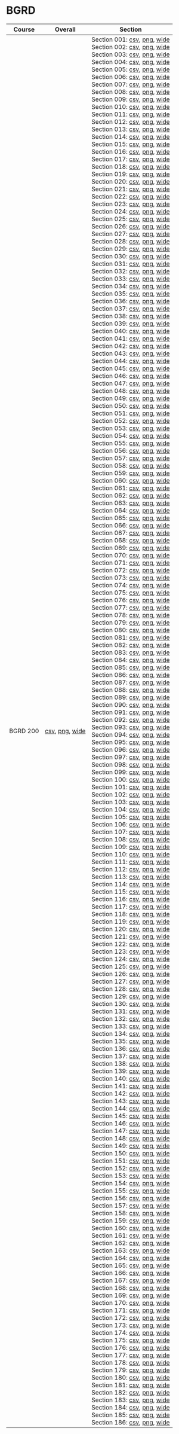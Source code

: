 # BGRD

| Course | Overall | Section |
| ------ | ------- | ------- |
| BGRD 200 | [csv](https://github.com/UCSD-Historical-Enrollment-Data/2024Spring/blob/main/overall/BGRD%20200.csv), [png](https://raw.githubusercontent.com/UCSD-Historical-Enrollment-Data/2024Spring/main/plot_overall/BGRD%20200.png), [wide](https://raw.githubusercontent.com/UCSD-Historical-Enrollment-Data/2024Spring/main/plot_overall_wide/BGRD%20200.png) | Section 001: [csv](https://github.com/UCSD-Historical-Enrollment-Data/2024Spring/blob/main/section/BGRD%20200_001.csv), [png](https://raw.githubusercontent.com/UCSD-Historical-Enrollment-Data/2024Spring/main/plot_section/BGRD%20200_001.png), [wide](https://raw.githubusercontent.com/UCSD-Historical-Enrollment-Data/2024Spring/main/plot_section_wide/BGRD%20200_001.png)<br>Section 002: [csv](https://github.com/UCSD-Historical-Enrollment-Data/2024Spring/blob/main/section/BGRD%20200_002.csv), [png](https://raw.githubusercontent.com/UCSD-Historical-Enrollment-Data/2024Spring/main/plot_section/BGRD%20200_002.png), [wide](https://raw.githubusercontent.com/UCSD-Historical-Enrollment-Data/2024Spring/main/plot_section_wide/BGRD%20200_002.png)<br>Section 003: [csv](https://github.com/UCSD-Historical-Enrollment-Data/2024Spring/blob/main/section/BGRD%20200_003.csv), [png](https://raw.githubusercontent.com/UCSD-Historical-Enrollment-Data/2024Spring/main/plot_section/BGRD%20200_003.png), [wide](https://raw.githubusercontent.com/UCSD-Historical-Enrollment-Data/2024Spring/main/plot_section_wide/BGRD%20200_003.png)<br>Section 004: [csv](https://github.com/UCSD-Historical-Enrollment-Data/2024Spring/blob/main/section/BGRD%20200_004.csv), [png](https://raw.githubusercontent.com/UCSD-Historical-Enrollment-Data/2024Spring/main/plot_section/BGRD%20200_004.png), [wide](https://raw.githubusercontent.com/UCSD-Historical-Enrollment-Data/2024Spring/main/plot_section_wide/BGRD%20200_004.png)<br>Section 005: [csv](https://github.com/UCSD-Historical-Enrollment-Data/2024Spring/blob/main/section/BGRD%20200_005.csv), [png](https://raw.githubusercontent.com/UCSD-Historical-Enrollment-Data/2024Spring/main/plot_section/BGRD%20200_005.png), [wide](https://raw.githubusercontent.com/UCSD-Historical-Enrollment-Data/2024Spring/main/plot_section_wide/BGRD%20200_005.png)<br>Section 006: [csv](https://github.com/UCSD-Historical-Enrollment-Data/2024Spring/blob/main/section/BGRD%20200_006.csv), [png](https://raw.githubusercontent.com/UCSD-Historical-Enrollment-Data/2024Spring/main/plot_section/BGRD%20200_006.png), [wide](https://raw.githubusercontent.com/UCSD-Historical-Enrollment-Data/2024Spring/main/plot_section_wide/BGRD%20200_006.png)<br>Section 007: [csv](https://github.com/UCSD-Historical-Enrollment-Data/2024Spring/blob/main/section/BGRD%20200_007.csv), [png](https://raw.githubusercontent.com/UCSD-Historical-Enrollment-Data/2024Spring/main/plot_section/BGRD%20200_007.png), [wide](https://raw.githubusercontent.com/UCSD-Historical-Enrollment-Data/2024Spring/main/plot_section_wide/BGRD%20200_007.png)<br>Section 008: [csv](https://github.com/UCSD-Historical-Enrollment-Data/2024Spring/blob/main/section/BGRD%20200_008.csv), [png](https://raw.githubusercontent.com/UCSD-Historical-Enrollment-Data/2024Spring/main/plot_section/BGRD%20200_008.png), [wide](https://raw.githubusercontent.com/UCSD-Historical-Enrollment-Data/2024Spring/main/plot_section_wide/BGRD%20200_008.png)<br>Section 009: [csv](https://github.com/UCSD-Historical-Enrollment-Data/2024Spring/blob/main/section/BGRD%20200_009.csv), [png](https://raw.githubusercontent.com/UCSD-Historical-Enrollment-Data/2024Spring/main/plot_section/BGRD%20200_009.png), [wide](https://raw.githubusercontent.com/UCSD-Historical-Enrollment-Data/2024Spring/main/plot_section_wide/BGRD%20200_009.png)<br>Section 010: [csv](https://github.com/UCSD-Historical-Enrollment-Data/2024Spring/blob/main/section/BGRD%20200_010.csv), [png](https://raw.githubusercontent.com/UCSD-Historical-Enrollment-Data/2024Spring/main/plot_section/BGRD%20200_010.png), [wide](https://raw.githubusercontent.com/UCSD-Historical-Enrollment-Data/2024Spring/main/plot_section_wide/BGRD%20200_010.png)<br>Section 011: [csv](https://github.com/UCSD-Historical-Enrollment-Data/2024Spring/blob/main/section/BGRD%20200_011.csv), [png](https://raw.githubusercontent.com/UCSD-Historical-Enrollment-Data/2024Spring/main/plot_section/BGRD%20200_011.png), [wide](https://raw.githubusercontent.com/UCSD-Historical-Enrollment-Data/2024Spring/main/plot_section_wide/BGRD%20200_011.png)<br>Section 012: [csv](https://github.com/UCSD-Historical-Enrollment-Data/2024Spring/blob/main/section/BGRD%20200_012.csv), [png](https://raw.githubusercontent.com/UCSD-Historical-Enrollment-Data/2024Spring/main/plot_section/BGRD%20200_012.png), [wide](https://raw.githubusercontent.com/UCSD-Historical-Enrollment-Data/2024Spring/main/plot_section_wide/BGRD%20200_012.png)<br>Section 013: [csv](https://github.com/UCSD-Historical-Enrollment-Data/2024Spring/blob/main/section/BGRD%20200_013.csv), [png](https://raw.githubusercontent.com/UCSD-Historical-Enrollment-Data/2024Spring/main/plot_section/BGRD%20200_013.png), [wide](https://raw.githubusercontent.com/UCSD-Historical-Enrollment-Data/2024Spring/main/plot_section_wide/BGRD%20200_013.png)<br>Section 014: [csv](https://github.com/UCSD-Historical-Enrollment-Data/2024Spring/blob/main/section/BGRD%20200_014.csv), [png](https://raw.githubusercontent.com/UCSD-Historical-Enrollment-Data/2024Spring/main/plot_section/BGRD%20200_014.png), [wide](https://raw.githubusercontent.com/UCSD-Historical-Enrollment-Data/2024Spring/main/plot_section_wide/BGRD%20200_014.png)<br>Section 015: [csv](https://github.com/UCSD-Historical-Enrollment-Data/2024Spring/blob/main/section/BGRD%20200_015.csv), [png](https://raw.githubusercontent.com/UCSD-Historical-Enrollment-Data/2024Spring/main/plot_section/BGRD%20200_015.png), [wide](https://raw.githubusercontent.com/UCSD-Historical-Enrollment-Data/2024Spring/main/plot_section_wide/BGRD%20200_015.png)<br>Section 016: [csv](https://github.com/UCSD-Historical-Enrollment-Data/2024Spring/blob/main/section/BGRD%20200_016.csv), [png](https://raw.githubusercontent.com/UCSD-Historical-Enrollment-Data/2024Spring/main/plot_section/BGRD%20200_016.png), [wide](https://raw.githubusercontent.com/UCSD-Historical-Enrollment-Data/2024Spring/main/plot_section_wide/BGRD%20200_016.png)<br>Section 017: [csv](https://github.com/UCSD-Historical-Enrollment-Data/2024Spring/blob/main/section/BGRD%20200_017.csv), [png](https://raw.githubusercontent.com/UCSD-Historical-Enrollment-Data/2024Spring/main/plot_section/BGRD%20200_017.png), [wide](https://raw.githubusercontent.com/UCSD-Historical-Enrollment-Data/2024Spring/main/plot_section_wide/BGRD%20200_017.png)<br>Section 018: [csv](https://github.com/UCSD-Historical-Enrollment-Data/2024Spring/blob/main/section/BGRD%20200_018.csv), [png](https://raw.githubusercontent.com/UCSD-Historical-Enrollment-Data/2024Spring/main/plot_section/BGRD%20200_018.png), [wide](https://raw.githubusercontent.com/UCSD-Historical-Enrollment-Data/2024Spring/main/plot_section_wide/BGRD%20200_018.png)<br>Section 019: [csv](https://github.com/UCSD-Historical-Enrollment-Data/2024Spring/blob/main/section/BGRD%20200_019.csv), [png](https://raw.githubusercontent.com/UCSD-Historical-Enrollment-Data/2024Spring/main/plot_section/BGRD%20200_019.png), [wide](https://raw.githubusercontent.com/UCSD-Historical-Enrollment-Data/2024Spring/main/plot_section_wide/BGRD%20200_019.png)<br>Section 020: [csv](https://github.com/UCSD-Historical-Enrollment-Data/2024Spring/blob/main/section/BGRD%20200_020.csv), [png](https://raw.githubusercontent.com/UCSD-Historical-Enrollment-Data/2024Spring/main/plot_section/BGRD%20200_020.png), [wide](https://raw.githubusercontent.com/UCSD-Historical-Enrollment-Data/2024Spring/main/plot_section_wide/BGRD%20200_020.png)<br>Section 021: [csv](https://github.com/UCSD-Historical-Enrollment-Data/2024Spring/blob/main/section/BGRD%20200_021.csv), [png](https://raw.githubusercontent.com/UCSD-Historical-Enrollment-Data/2024Spring/main/plot_section/BGRD%20200_021.png), [wide](https://raw.githubusercontent.com/UCSD-Historical-Enrollment-Data/2024Spring/main/plot_section_wide/BGRD%20200_021.png)<br>Section 022: [csv](https://github.com/UCSD-Historical-Enrollment-Data/2024Spring/blob/main/section/BGRD%20200_022.csv), [png](https://raw.githubusercontent.com/UCSD-Historical-Enrollment-Data/2024Spring/main/plot_section/BGRD%20200_022.png), [wide](https://raw.githubusercontent.com/UCSD-Historical-Enrollment-Data/2024Spring/main/plot_section_wide/BGRD%20200_022.png)<br>Section 023: [csv](https://github.com/UCSD-Historical-Enrollment-Data/2024Spring/blob/main/section/BGRD%20200_023.csv), [png](https://raw.githubusercontent.com/UCSD-Historical-Enrollment-Data/2024Spring/main/plot_section/BGRD%20200_023.png), [wide](https://raw.githubusercontent.com/UCSD-Historical-Enrollment-Data/2024Spring/main/plot_section_wide/BGRD%20200_023.png)<br>Section 024: [csv](https://github.com/UCSD-Historical-Enrollment-Data/2024Spring/blob/main/section/BGRD%20200_024.csv), [png](https://raw.githubusercontent.com/UCSD-Historical-Enrollment-Data/2024Spring/main/plot_section/BGRD%20200_024.png), [wide](https://raw.githubusercontent.com/UCSD-Historical-Enrollment-Data/2024Spring/main/plot_section_wide/BGRD%20200_024.png)<br>Section 025: [csv](https://github.com/UCSD-Historical-Enrollment-Data/2024Spring/blob/main/section/BGRD%20200_025.csv), [png](https://raw.githubusercontent.com/UCSD-Historical-Enrollment-Data/2024Spring/main/plot_section/BGRD%20200_025.png), [wide](https://raw.githubusercontent.com/UCSD-Historical-Enrollment-Data/2024Spring/main/plot_section_wide/BGRD%20200_025.png)<br>Section 026: [csv](https://github.com/UCSD-Historical-Enrollment-Data/2024Spring/blob/main/section/BGRD%20200_026.csv), [png](https://raw.githubusercontent.com/UCSD-Historical-Enrollment-Data/2024Spring/main/plot_section/BGRD%20200_026.png), [wide](https://raw.githubusercontent.com/UCSD-Historical-Enrollment-Data/2024Spring/main/plot_section_wide/BGRD%20200_026.png)<br>Section 027: [csv](https://github.com/UCSD-Historical-Enrollment-Data/2024Spring/blob/main/section/BGRD%20200_027.csv), [png](https://raw.githubusercontent.com/UCSD-Historical-Enrollment-Data/2024Spring/main/plot_section/BGRD%20200_027.png), [wide](https://raw.githubusercontent.com/UCSD-Historical-Enrollment-Data/2024Spring/main/plot_section_wide/BGRD%20200_027.png)<br>Section 028: [csv](https://github.com/UCSD-Historical-Enrollment-Data/2024Spring/blob/main/section/BGRD%20200_028.csv), [png](https://raw.githubusercontent.com/UCSD-Historical-Enrollment-Data/2024Spring/main/plot_section/BGRD%20200_028.png), [wide](https://raw.githubusercontent.com/UCSD-Historical-Enrollment-Data/2024Spring/main/plot_section_wide/BGRD%20200_028.png)<br>Section 029: [csv](https://github.com/UCSD-Historical-Enrollment-Data/2024Spring/blob/main/section/BGRD%20200_029.csv), [png](https://raw.githubusercontent.com/UCSD-Historical-Enrollment-Data/2024Spring/main/plot_section/BGRD%20200_029.png), [wide](https://raw.githubusercontent.com/UCSD-Historical-Enrollment-Data/2024Spring/main/plot_section_wide/BGRD%20200_029.png)<br>Section 030: [csv](https://github.com/UCSD-Historical-Enrollment-Data/2024Spring/blob/main/section/BGRD%20200_030.csv), [png](https://raw.githubusercontent.com/UCSD-Historical-Enrollment-Data/2024Spring/main/plot_section/BGRD%20200_030.png), [wide](https://raw.githubusercontent.com/UCSD-Historical-Enrollment-Data/2024Spring/main/plot_section_wide/BGRD%20200_030.png)<br>Section 031: [csv](https://github.com/UCSD-Historical-Enrollment-Data/2024Spring/blob/main/section/BGRD%20200_031.csv), [png](https://raw.githubusercontent.com/UCSD-Historical-Enrollment-Data/2024Spring/main/plot_section/BGRD%20200_031.png), [wide](https://raw.githubusercontent.com/UCSD-Historical-Enrollment-Data/2024Spring/main/plot_section_wide/BGRD%20200_031.png)<br>Section 032: [csv](https://github.com/UCSD-Historical-Enrollment-Data/2024Spring/blob/main/section/BGRD%20200_032.csv), [png](https://raw.githubusercontent.com/UCSD-Historical-Enrollment-Data/2024Spring/main/plot_section/BGRD%20200_032.png), [wide](https://raw.githubusercontent.com/UCSD-Historical-Enrollment-Data/2024Spring/main/plot_section_wide/BGRD%20200_032.png)<br>Section 033: [csv](https://github.com/UCSD-Historical-Enrollment-Data/2024Spring/blob/main/section/BGRD%20200_033.csv), [png](https://raw.githubusercontent.com/UCSD-Historical-Enrollment-Data/2024Spring/main/plot_section/BGRD%20200_033.png), [wide](https://raw.githubusercontent.com/UCSD-Historical-Enrollment-Data/2024Spring/main/plot_section_wide/BGRD%20200_033.png)<br>Section 034: [csv](https://github.com/UCSD-Historical-Enrollment-Data/2024Spring/blob/main/section/BGRD%20200_034.csv), [png](https://raw.githubusercontent.com/UCSD-Historical-Enrollment-Data/2024Spring/main/plot_section/BGRD%20200_034.png), [wide](https://raw.githubusercontent.com/UCSD-Historical-Enrollment-Data/2024Spring/main/plot_section_wide/BGRD%20200_034.png)<br>Section 035: [csv](https://github.com/UCSD-Historical-Enrollment-Data/2024Spring/blob/main/section/BGRD%20200_035.csv), [png](https://raw.githubusercontent.com/UCSD-Historical-Enrollment-Data/2024Spring/main/plot_section/BGRD%20200_035.png), [wide](https://raw.githubusercontent.com/UCSD-Historical-Enrollment-Data/2024Spring/main/plot_section_wide/BGRD%20200_035.png)<br>Section 036: [csv](https://github.com/UCSD-Historical-Enrollment-Data/2024Spring/blob/main/section/BGRD%20200_036.csv), [png](https://raw.githubusercontent.com/UCSD-Historical-Enrollment-Data/2024Spring/main/plot_section/BGRD%20200_036.png), [wide](https://raw.githubusercontent.com/UCSD-Historical-Enrollment-Data/2024Spring/main/plot_section_wide/BGRD%20200_036.png)<br>Section 037: [csv](https://github.com/UCSD-Historical-Enrollment-Data/2024Spring/blob/main/section/BGRD%20200_037.csv), [png](https://raw.githubusercontent.com/UCSD-Historical-Enrollment-Data/2024Spring/main/plot_section/BGRD%20200_037.png), [wide](https://raw.githubusercontent.com/UCSD-Historical-Enrollment-Data/2024Spring/main/plot_section_wide/BGRD%20200_037.png)<br>Section 038: [csv](https://github.com/UCSD-Historical-Enrollment-Data/2024Spring/blob/main/section/BGRD%20200_038.csv), [png](https://raw.githubusercontent.com/UCSD-Historical-Enrollment-Data/2024Spring/main/plot_section/BGRD%20200_038.png), [wide](https://raw.githubusercontent.com/UCSD-Historical-Enrollment-Data/2024Spring/main/plot_section_wide/BGRD%20200_038.png)<br>Section 039: [csv](https://github.com/UCSD-Historical-Enrollment-Data/2024Spring/blob/main/section/BGRD%20200_039.csv), [png](https://raw.githubusercontent.com/UCSD-Historical-Enrollment-Data/2024Spring/main/plot_section/BGRD%20200_039.png), [wide](https://raw.githubusercontent.com/UCSD-Historical-Enrollment-Data/2024Spring/main/plot_section_wide/BGRD%20200_039.png)<br>Section 040: [csv](https://github.com/UCSD-Historical-Enrollment-Data/2024Spring/blob/main/section/BGRD%20200_040.csv), [png](https://raw.githubusercontent.com/UCSD-Historical-Enrollment-Data/2024Spring/main/plot_section/BGRD%20200_040.png), [wide](https://raw.githubusercontent.com/UCSD-Historical-Enrollment-Data/2024Spring/main/plot_section_wide/BGRD%20200_040.png)<br>Section 041: [csv](https://github.com/UCSD-Historical-Enrollment-Data/2024Spring/blob/main/section/BGRD%20200_041.csv), [png](https://raw.githubusercontent.com/UCSD-Historical-Enrollment-Data/2024Spring/main/plot_section/BGRD%20200_041.png), [wide](https://raw.githubusercontent.com/UCSD-Historical-Enrollment-Data/2024Spring/main/plot_section_wide/BGRD%20200_041.png)<br>Section 042: [csv](https://github.com/UCSD-Historical-Enrollment-Data/2024Spring/blob/main/section/BGRD%20200_042.csv), [png](https://raw.githubusercontent.com/UCSD-Historical-Enrollment-Data/2024Spring/main/plot_section/BGRD%20200_042.png), [wide](https://raw.githubusercontent.com/UCSD-Historical-Enrollment-Data/2024Spring/main/plot_section_wide/BGRD%20200_042.png)<br>Section 043: [csv](https://github.com/UCSD-Historical-Enrollment-Data/2024Spring/blob/main/section/BGRD%20200_043.csv), [png](https://raw.githubusercontent.com/UCSD-Historical-Enrollment-Data/2024Spring/main/plot_section/BGRD%20200_043.png), [wide](https://raw.githubusercontent.com/UCSD-Historical-Enrollment-Data/2024Spring/main/plot_section_wide/BGRD%20200_043.png)<br>Section 044: [csv](https://github.com/UCSD-Historical-Enrollment-Data/2024Spring/blob/main/section/BGRD%20200_044.csv), [png](https://raw.githubusercontent.com/UCSD-Historical-Enrollment-Data/2024Spring/main/plot_section/BGRD%20200_044.png), [wide](https://raw.githubusercontent.com/UCSD-Historical-Enrollment-Data/2024Spring/main/plot_section_wide/BGRD%20200_044.png)<br>Section 045: [csv](https://github.com/UCSD-Historical-Enrollment-Data/2024Spring/blob/main/section/BGRD%20200_045.csv), [png](https://raw.githubusercontent.com/UCSD-Historical-Enrollment-Data/2024Spring/main/plot_section/BGRD%20200_045.png), [wide](https://raw.githubusercontent.com/UCSD-Historical-Enrollment-Data/2024Spring/main/plot_section_wide/BGRD%20200_045.png)<br>Section 046: [csv](https://github.com/UCSD-Historical-Enrollment-Data/2024Spring/blob/main/section/BGRD%20200_046.csv), [png](https://raw.githubusercontent.com/UCSD-Historical-Enrollment-Data/2024Spring/main/plot_section/BGRD%20200_046.png), [wide](https://raw.githubusercontent.com/UCSD-Historical-Enrollment-Data/2024Spring/main/plot_section_wide/BGRD%20200_046.png)<br>Section 047: [csv](https://github.com/UCSD-Historical-Enrollment-Data/2024Spring/blob/main/section/BGRD%20200_047.csv), [png](https://raw.githubusercontent.com/UCSD-Historical-Enrollment-Data/2024Spring/main/plot_section/BGRD%20200_047.png), [wide](https://raw.githubusercontent.com/UCSD-Historical-Enrollment-Data/2024Spring/main/plot_section_wide/BGRD%20200_047.png)<br>Section 048: [csv](https://github.com/UCSD-Historical-Enrollment-Data/2024Spring/blob/main/section/BGRD%20200_048.csv), [png](https://raw.githubusercontent.com/UCSD-Historical-Enrollment-Data/2024Spring/main/plot_section/BGRD%20200_048.png), [wide](https://raw.githubusercontent.com/UCSD-Historical-Enrollment-Data/2024Spring/main/plot_section_wide/BGRD%20200_048.png)<br>Section 049: [csv](https://github.com/UCSD-Historical-Enrollment-Data/2024Spring/blob/main/section/BGRD%20200_049.csv), [png](https://raw.githubusercontent.com/UCSD-Historical-Enrollment-Data/2024Spring/main/plot_section/BGRD%20200_049.png), [wide](https://raw.githubusercontent.com/UCSD-Historical-Enrollment-Data/2024Spring/main/plot_section_wide/BGRD%20200_049.png)<br>Section 050: [csv](https://github.com/UCSD-Historical-Enrollment-Data/2024Spring/blob/main/section/BGRD%20200_050.csv), [png](https://raw.githubusercontent.com/UCSD-Historical-Enrollment-Data/2024Spring/main/plot_section/BGRD%20200_050.png), [wide](https://raw.githubusercontent.com/UCSD-Historical-Enrollment-Data/2024Spring/main/plot_section_wide/BGRD%20200_050.png)<br>Section 051: [csv](https://github.com/UCSD-Historical-Enrollment-Data/2024Spring/blob/main/section/BGRD%20200_051.csv), [png](https://raw.githubusercontent.com/UCSD-Historical-Enrollment-Data/2024Spring/main/plot_section/BGRD%20200_051.png), [wide](https://raw.githubusercontent.com/UCSD-Historical-Enrollment-Data/2024Spring/main/plot_section_wide/BGRD%20200_051.png)<br>Section 052: [csv](https://github.com/UCSD-Historical-Enrollment-Data/2024Spring/blob/main/section/BGRD%20200_052.csv), [png](https://raw.githubusercontent.com/UCSD-Historical-Enrollment-Data/2024Spring/main/plot_section/BGRD%20200_052.png), [wide](https://raw.githubusercontent.com/UCSD-Historical-Enrollment-Data/2024Spring/main/plot_section_wide/BGRD%20200_052.png)<br>Section 053: [csv](https://github.com/UCSD-Historical-Enrollment-Data/2024Spring/blob/main/section/BGRD%20200_053.csv), [png](https://raw.githubusercontent.com/UCSD-Historical-Enrollment-Data/2024Spring/main/plot_section/BGRD%20200_053.png), [wide](https://raw.githubusercontent.com/UCSD-Historical-Enrollment-Data/2024Spring/main/plot_section_wide/BGRD%20200_053.png)<br>Section 054: [csv](https://github.com/UCSD-Historical-Enrollment-Data/2024Spring/blob/main/section/BGRD%20200_054.csv), [png](https://raw.githubusercontent.com/UCSD-Historical-Enrollment-Data/2024Spring/main/plot_section/BGRD%20200_054.png), [wide](https://raw.githubusercontent.com/UCSD-Historical-Enrollment-Data/2024Spring/main/plot_section_wide/BGRD%20200_054.png)<br>Section 055: [csv](https://github.com/UCSD-Historical-Enrollment-Data/2024Spring/blob/main/section/BGRD%20200_055.csv), [png](https://raw.githubusercontent.com/UCSD-Historical-Enrollment-Data/2024Spring/main/plot_section/BGRD%20200_055.png), [wide](https://raw.githubusercontent.com/UCSD-Historical-Enrollment-Data/2024Spring/main/plot_section_wide/BGRD%20200_055.png)<br>Section 056: [csv](https://github.com/UCSD-Historical-Enrollment-Data/2024Spring/blob/main/section/BGRD%20200_056.csv), [png](https://raw.githubusercontent.com/UCSD-Historical-Enrollment-Data/2024Spring/main/plot_section/BGRD%20200_056.png), [wide](https://raw.githubusercontent.com/UCSD-Historical-Enrollment-Data/2024Spring/main/plot_section_wide/BGRD%20200_056.png)<br>Section 057: [csv](https://github.com/UCSD-Historical-Enrollment-Data/2024Spring/blob/main/section/BGRD%20200_057.csv), [png](https://raw.githubusercontent.com/UCSD-Historical-Enrollment-Data/2024Spring/main/plot_section/BGRD%20200_057.png), [wide](https://raw.githubusercontent.com/UCSD-Historical-Enrollment-Data/2024Spring/main/plot_section_wide/BGRD%20200_057.png)<br>Section 058: [csv](https://github.com/UCSD-Historical-Enrollment-Data/2024Spring/blob/main/section/BGRD%20200_058.csv), [png](https://raw.githubusercontent.com/UCSD-Historical-Enrollment-Data/2024Spring/main/plot_section/BGRD%20200_058.png), [wide](https://raw.githubusercontent.com/UCSD-Historical-Enrollment-Data/2024Spring/main/plot_section_wide/BGRD%20200_058.png)<br>Section 059: [csv](https://github.com/UCSD-Historical-Enrollment-Data/2024Spring/blob/main/section/BGRD%20200_059.csv), [png](https://raw.githubusercontent.com/UCSD-Historical-Enrollment-Data/2024Spring/main/plot_section/BGRD%20200_059.png), [wide](https://raw.githubusercontent.com/UCSD-Historical-Enrollment-Data/2024Spring/main/plot_section_wide/BGRD%20200_059.png)<br>Section 060: [csv](https://github.com/UCSD-Historical-Enrollment-Data/2024Spring/blob/main/section/BGRD%20200_060.csv), [png](https://raw.githubusercontent.com/UCSD-Historical-Enrollment-Data/2024Spring/main/plot_section/BGRD%20200_060.png), [wide](https://raw.githubusercontent.com/UCSD-Historical-Enrollment-Data/2024Spring/main/plot_section_wide/BGRD%20200_060.png)<br>Section 061: [csv](https://github.com/UCSD-Historical-Enrollment-Data/2024Spring/blob/main/section/BGRD%20200_061.csv), [png](https://raw.githubusercontent.com/UCSD-Historical-Enrollment-Data/2024Spring/main/plot_section/BGRD%20200_061.png), [wide](https://raw.githubusercontent.com/UCSD-Historical-Enrollment-Data/2024Spring/main/plot_section_wide/BGRD%20200_061.png)<br>Section 062: [csv](https://github.com/UCSD-Historical-Enrollment-Data/2024Spring/blob/main/section/BGRD%20200_062.csv), [png](https://raw.githubusercontent.com/UCSD-Historical-Enrollment-Data/2024Spring/main/plot_section/BGRD%20200_062.png), [wide](https://raw.githubusercontent.com/UCSD-Historical-Enrollment-Data/2024Spring/main/plot_section_wide/BGRD%20200_062.png)<br>Section 063: [csv](https://github.com/UCSD-Historical-Enrollment-Data/2024Spring/blob/main/section/BGRD%20200_063.csv), [png](https://raw.githubusercontent.com/UCSD-Historical-Enrollment-Data/2024Spring/main/plot_section/BGRD%20200_063.png), [wide](https://raw.githubusercontent.com/UCSD-Historical-Enrollment-Data/2024Spring/main/plot_section_wide/BGRD%20200_063.png)<br>Section 064: [csv](https://github.com/UCSD-Historical-Enrollment-Data/2024Spring/blob/main/section/BGRD%20200_064.csv), [png](https://raw.githubusercontent.com/UCSD-Historical-Enrollment-Data/2024Spring/main/plot_section/BGRD%20200_064.png), [wide](https://raw.githubusercontent.com/UCSD-Historical-Enrollment-Data/2024Spring/main/plot_section_wide/BGRD%20200_064.png)<br>Section 065: [csv](https://github.com/UCSD-Historical-Enrollment-Data/2024Spring/blob/main/section/BGRD%20200_065.csv), [png](https://raw.githubusercontent.com/UCSD-Historical-Enrollment-Data/2024Spring/main/plot_section/BGRD%20200_065.png), [wide](https://raw.githubusercontent.com/UCSD-Historical-Enrollment-Data/2024Spring/main/plot_section_wide/BGRD%20200_065.png)<br>Section 066: [csv](https://github.com/UCSD-Historical-Enrollment-Data/2024Spring/blob/main/section/BGRD%20200_066.csv), [png](https://raw.githubusercontent.com/UCSD-Historical-Enrollment-Data/2024Spring/main/plot_section/BGRD%20200_066.png), [wide](https://raw.githubusercontent.com/UCSD-Historical-Enrollment-Data/2024Spring/main/plot_section_wide/BGRD%20200_066.png)<br>Section 067: [csv](https://github.com/UCSD-Historical-Enrollment-Data/2024Spring/blob/main/section/BGRD%20200_067.csv), [png](https://raw.githubusercontent.com/UCSD-Historical-Enrollment-Data/2024Spring/main/plot_section/BGRD%20200_067.png), [wide](https://raw.githubusercontent.com/UCSD-Historical-Enrollment-Data/2024Spring/main/plot_section_wide/BGRD%20200_067.png)<br>Section 068: [csv](https://github.com/UCSD-Historical-Enrollment-Data/2024Spring/blob/main/section/BGRD%20200_068.csv), [png](https://raw.githubusercontent.com/UCSD-Historical-Enrollment-Data/2024Spring/main/plot_section/BGRD%20200_068.png), [wide](https://raw.githubusercontent.com/UCSD-Historical-Enrollment-Data/2024Spring/main/plot_section_wide/BGRD%20200_068.png)<br>Section 069: [csv](https://github.com/UCSD-Historical-Enrollment-Data/2024Spring/blob/main/section/BGRD%20200_069.csv), [png](https://raw.githubusercontent.com/UCSD-Historical-Enrollment-Data/2024Spring/main/plot_section/BGRD%20200_069.png), [wide](https://raw.githubusercontent.com/UCSD-Historical-Enrollment-Data/2024Spring/main/plot_section_wide/BGRD%20200_069.png)<br>Section 070: [csv](https://github.com/UCSD-Historical-Enrollment-Data/2024Spring/blob/main/section/BGRD%20200_070.csv), [png](https://raw.githubusercontent.com/UCSD-Historical-Enrollment-Data/2024Spring/main/plot_section/BGRD%20200_070.png), [wide](https://raw.githubusercontent.com/UCSD-Historical-Enrollment-Data/2024Spring/main/plot_section_wide/BGRD%20200_070.png)<br>Section 071: [csv](https://github.com/UCSD-Historical-Enrollment-Data/2024Spring/blob/main/section/BGRD%20200_071.csv), [png](https://raw.githubusercontent.com/UCSD-Historical-Enrollment-Data/2024Spring/main/plot_section/BGRD%20200_071.png), [wide](https://raw.githubusercontent.com/UCSD-Historical-Enrollment-Data/2024Spring/main/plot_section_wide/BGRD%20200_071.png)<br>Section 072: [csv](https://github.com/UCSD-Historical-Enrollment-Data/2024Spring/blob/main/section/BGRD%20200_072.csv), [png](https://raw.githubusercontent.com/UCSD-Historical-Enrollment-Data/2024Spring/main/plot_section/BGRD%20200_072.png), [wide](https://raw.githubusercontent.com/UCSD-Historical-Enrollment-Data/2024Spring/main/plot_section_wide/BGRD%20200_072.png)<br>Section 073: [csv](https://github.com/UCSD-Historical-Enrollment-Data/2024Spring/blob/main/section/BGRD%20200_073.csv), [png](https://raw.githubusercontent.com/UCSD-Historical-Enrollment-Data/2024Spring/main/plot_section/BGRD%20200_073.png), [wide](https://raw.githubusercontent.com/UCSD-Historical-Enrollment-Data/2024Spring/main/plot_section_wide/BGRD%20200_073.png)<br>Section 074: [csv](https://github.com/UCSD-Historical-Enrollment-Data/2024Spring/blob/main/section/BGRD%20200_074.csv), [png](https://raw.githubusercontent.com/UCSD-Historical-Enrollment-Data/2024Spring/main/plot_section/BGRD%20200_074.png), [wide](https://raw.githubusercontent.com/UCSD-Historical-Enrollment-Data/2024Spring/main/plot_section_wide/BGRD%20200_074.png)<br>Section 075: [csv](https://github.com/UCSD-Historical-Enrollment-Data/2024Spring/blob/main/section/BGRD%20200_075.csv), [png](https://raw.githubusercontent.com/UCSD-Historical-Enrollment-Data/2024Spring/main/plot_section/BGRD%20200_075.png), [wide](https://raw.githubusercontent.com/UCSD-Historical-Enrollment-Data/2024Spring/main/plot_section_wide/BGRD%20200_075.png)<br>Section 076: [csv](https://github.com/UCSD-Historical-Enrollment-Data/2024Spring/blob/main/section/BGRD%20200_076.csv), [png](https://raw.githubusercontent.com/UCSD-Historical-Enrollment-Data/2024Spring/main/plot_section/BGRD%20200_076.png), [wide](https://raw.githubusercontent.com/UCSD-Historical-Enrollment-Data/2024Spring/main/plot_section_wide/BGRD%20200_076.png)<br>Section 077: [csv](https://github.com/UCSD-Historical-Enrollment-Data/2024Spring/blob/main/section/BGRD%20200_077.csv), [png](https://raw.githubusercontent.com/UCSD-Historical-Enrollment-Data/2024Spring/main/plot_section/BGRD%20200_077.png), [wide](https://raw.githubusercontent.com/UCSD-Historical-Enrollment-Data/2024Spring/main/plot_section_wide/BGRD%20200_077.png)<br>Section 078: [csv](https://github.com/UCSD-Historical-Enrollment-Data/2024Spring/blob/main/section/BGRD%20200_078.csv), [png](https://raw.githubusercontent.com/UCSD-Historical-Enrollment-Data/2024Spring/main/plot_section/BGRD%20200_078.png), [wide](https://raw.githubusercontent.com/UCSD-Historical-Enrollment-Data/2024Spring/main/plot_section_wide/BGRD%20200_078.png)<br>Section 079: [csv](https://github.com/UCSD-Historical-Enrollment-Data/2024Spring/blob/main/section/BGRD%20200_079.csv), [png](https://raw.githubusercontent.com/UCSD-Historical-Enrollment-Data/2024Spring/main/plot_section/BGRD%20200_079.png), [wide](https://raw.githubusercontent.com/UCSD-Historical-Enrollment-Data/2024Spring/main/plot_section_wide/BGRD%20200_079.png)<br>Section 080: [csv](https://github.com/UCSD-Historical-Enrollment-Data/2024Spring/blob/main/section/BGRD%20200_080.csv), [png](https://raw.githubusercontent.com/UCSD-Historical-Enrollment-Data/2024Spring/main/plot_section/BGRD%20200_080.png), [wide](https://raw.githubusercontent.com/UCSD-Historical-Enrollment-Data/2024Spring/main/plot_section_wide/BGRD%20200_080.png)<br>Section 081: [csv](https://github.com/UCSD-Historical-Enrollment-Data/2024Spring/blob/main/section/BGRD%20200_081.csv), [png](https://raw.githubusercontent.com/UCSD-Historical-Enrollment-Data/2024Spring/main/plot_section/BGRD%20200_081.png), [wide](https://raw.githubusercontent.com/UCSD-Historical-Enrollment-Data/2024Spring/main/plot_section_wide/BGRD%20200_081.png)<br>Section 082: [csv](https://github.com/UCSD-Historical-Enrollment-Data/2024Spring/blob/main/section/BGRD%20200_082.csv), [png](https://raw.githubusercontent.com/UCSD-Historical-Enrollment-Data/2024Spring/main/plot_section/BGRD%20200_082.png), [wide](https://raw.githubusercontent.com/UCSD-Historical-Enrollment-Data/2024Spring/main/plot_section_wide/BGRD%20200_082.png)<br>Section 083: [csv](https://github.com/UCSD-Historical-Enrollment-Data/2024Spring/blob/main/section/BGRD%20200_083.csv), [png](https://raw.githubusercontent.com/UCSD-Historical-Enrollment-Data/2024Spring/main/plot_section/BGRD%20200_083.png), [wide](https://raw.githubusercontent.com/UCSD-Historical-Enrollment-Data/2024Spring/main/plot_section_wide/BGRD%20200_083.png)<br>Section 084: [csv](https://github.com/UCSD-Historical-Enrollment-Data/2024Spring/blob/main/section/BGRD%20200_084.csv), [png](https://raw.githubusercontent.com/UCSD-Historical-Enrollment-Data/2024Spring/main/plot_section/BGRD%20200_084.png), [wide](https://raw.githubusercontent.com/UCSD-Historical-Enrollment-Data/2024Spring/main/plot_section_wide/BGRD%20200_084.png)<br>Section 085: [csv](https://github.com/UCSD-Historical-Enrollment-Data/2024Spring/blob/main/section/BGRD%20200_085.csv), [png](https://raw.githubusercontent.com/UCSD-Historical-Enrollment-Data/2024Spring/main/plot_section/BGRD%20200_085.png), [wide](https://raw.githubusercontent.com/UCSD-Historical-Enrollment-Data/2024Spring/main/plot_section_wide/BGRD%20200_085.png)<br>Section 086: [csv](https://github.com/UCSD-Historical-Enrollment-Data/2024Spring/blob/main/section/BGRD%20200_086.csv), [png](https://raw.githubusercontent.com/UCSD-Historical-Enrollment-Data/2024Spring/main/plot_section/BGRD%20200_086.png), [wide](https://raw.githubusercontent.com/UCSD-Historical-Enrollment-Data/2024Spring/main/plot_section_wide/BGRD%20200_086.png)<br>Section 087: [csv](https://github.com/UCSD-Historical-Enrollment-Data/2024Spring/blob/main/section/BGRD%20200_087.csv), [png](https://raw.githubusercontent.com/UCSD-Historical-Enrollment-Data/2024Spring/main/plot_section/BGRD%20200_087.png), [wide](https://raw.githubusercontent.com/UCSD-Historical-Enrollment-Data/2024Spring/main/plot_section_wide/BGRD%20200_087.png)<br>Section 088: [csv](https://github.com/UCSD-Historical-Enrollment-Data/2024Spring/blob/main/section/BGRD%20200_088.csv), [png](https://raw.githubusercontent.com/UCSD-Historical-Enrollment-Data/2024Spring/main/plot_section/BGRD%20200_088.png), [wide](https://raw.githubusercontent.com/UCSD-Historical-Enrollment-Data/2024Spring/main/plot_section_wide/BGRD%20200_088.png)<br>Section 089: [csv](https://github.com/UCSD-Historical-Enrollment-Data/2024Spring/blob/main/section/BGRD%20200_089.csv), [png](https://raw.githubusercontent.com/UCSD-Historical-Enrollment-Data/2024Spring/main/plot_section/BGRD%20200_089.png), [wide](https://raw.githubusercontent.com/UCSD-Historical-Enrollment-Data/2024Spring/main/plot_section_wide/BGRD%20200_089.png)<br>Section 090: [csv](https://github.com/UCSD-Historical-Enrollment-Data/2024Spring/blob/main/section/BGRD%20200_090.csv), [png](https://raw.githubusercontent.com/UCSD-Historical-Enrollment-Data/2024Spring/main/plot_section/BGRD%20200_090.png), [wide](https://raw.githubusercontent.com/UCSD-Historical-Enrollment-Data/2024Spring/main/plot_section_wide/BGRD%20200_090.png)<br>Section 091: [csv](https://github.com/UCSD-Historical-Enrollment-Data/2024Spring/blob/main/section/BGRD%20200_091.csv), [png](https://raw.githubusercontent.com/UCSD-Historical-Enrollment-Data/2024Spring/main/plot_section/BGRD%20200_091.png), [wide](https://raw.githubusercontent.com/UCSD-Historical-Enrollment-Data/2024Spring/main/plot_section_wide/BGRD%20200_091.png)<br>Section 092: [csv](https://github.com/UCSD-Historical-Enrollment-Data/2024Spring/blob/main/section/BGRD%20200_092.csv), [png](https://raw.githubusercontent.com/UCSD-Historical-Enrollment-Data/2024Spring/main/plot_section/BGRD%20200_092.png), [wide](https://raw.githubusercontent.com/UCSD-Historical-Enrollment-Data/2024Spring/main/plot_section_wide/BGRD%20200_092.png)<br>Section 093: [csv](https://github.com/UCSD-Historical-Enrollment-Data/2024Spring/blob/main/section/BGRD%20200_093.csv), [png](https://raw.githubusercontent.com/UCSD-Historical-Enrollment-Data/2024Spring/main/plot_section/BGRD%20200_093.png), [wide](https://raw.githubusercontent.com/UCSD-Historical-Enrollment-Data/2024Spring/main/plot_section_wide/BGRD%20200_093.png)<br>Section 094: [csv](https://github.com/UCSD-Historical-Enrollment-Data/2024Spring/blob/main/section/BGRD%20200_094.csv), [png](https://raw.githubusercontent.com/UCSD-Historical-Enrollment-Data/2024Spring/main/plot_section/BGRD%20200_094.png), [wide](https://raw.githubusercontent.com/UCSD-Historical-Enrollment-Data/2024Spring/main/plot_section_wide/BGRD%20200_094.png)<br>Section 095: [csv](https://github.com/UCSD-Historical-Enrollment-Data/2024Spring/blob/main/section/BGRD%20200_095.csv), [png](https://raw.githubusercontent.com/UCSD-Historical-Enrollment-Data/2024Spring/main/plot_section/BGRD%20200_095.png), [wide](https://raw.githubusercontent.com/UCSD-Historical-Enrollment-Data/2024Spring/main/plot_section_wide/BGRD%20200_095.png)<br>Section 096: [csv](https://github.com/UCSD-Historical-Enrollment-Data/2024Spring/blob/main/section/BGRD%20200_096.csv), [png](https://raw.githubusercontent.com/UCSD-Historical-Enrollment-Data/2024Spring/main/plot_section/BGRD%20200_096.png), [wide](https://raw.githubusercontent.com/UCSD-Historical-Enrollment-Data/2024Spring/main/plot_section_wide/BGRD%20200_096.png)<br>Section 097: [csv](https://github.com/UCSD-Historical-Enrollment-Data/2024Spring/blob/main/section/BGRD%20200_097.csv), [png](https://raw.githubusercontent.com/UCSD-Historical-Enrollment-Data/2024Spring/main/plot_section/BGRD%20200_097.png), [wide](https://raw.githubusercontent.com/UCSD-Historical-Enrollment-Data/2024Spring/main/plot_section_wide/BGRD%20200_097.png)<br>Section 098: [csv](https://github.com/UCSD-Historical-Enrollment-Data/2024Spring/blob/main/section/BGRD%20200_098.csv), [png](https://raw.githubusercontent.com/UCSD-Historical-Enrollment-Data/2024Spring/main/plot_section/BGRD%20200_098.png), [wide](https://raw.githubusercontent.com/UCSD-Historical-Enrollment-Data/2024Spring/main/plot_section_wide/BGRD%20200_098.png)<br>Section 099: [csv](https://github.com/UCSD-Historical-Enrollment-Data/2024Spring/blob/main/section/BGRD%20200_099.csv), [png](https://raw.githubusercontent.com/UCSD-Historical-Enrollment-Data/2024Spring/main/plot_section/BGRD%20200_099.png), [wide](https://raw.githubusercontent.com/UCSD-Historical-Enrollment-Data/2024Spring/main/plot_section_wide/BGRD%20200_099.png)<br>Section 100: [csv](https://github.com/UCSD-Historical-Enrollment-Data/2024Spring/blob/main/section/BGRD%20200_100.csv), [png](https://raw.githubusercontent.com/UCSD-Historical-Enrollment-Data/2024Spring/main/plot_section/BGRD%20200_100.png), [wide](https://raw.githubusercontent.com/UCSD-Historical-Enrollment-Data/2024Spring/main/plot_section_wide/BGRD%20200_100.png)<br>Section 101: [csv](https://github.com/UCSD-Historical-Enrollment-Data/2024Spring/blob/main/section/BGRD%20200_101.csv), [png](https://raw.githubusercontent.com/UCSD-Historical-Enrollment-Data/2024Spring/main/plot_section/BGRD%20200_101.png), [wide](https://raw.githubusercontent.com/UCSD-Historical-Enrollment-Data/2024Spring/main/plot_section_wide/BGRD%20200_101.png)<br>Section 102: [csv](https://github.com/UCSD-Historical-Enrollment-Data/2024Spring/blob/main/section/BGRD%20200_102.csv), [png](https://raw.githubusercontent.com/UCSD-Historical-Enrollment-Data/2024Spring/main/plot_section/BGRD%20200_102.png), [wide](https://raw.githubusercontent.com/UCSD-Historical-Enrollment-Data/2024Spring/main/plot_section_wide/BGRD%20200_102.png)<br>Section 103: [csv](https://github.com/UCSD-Historical-Enrollment-Data/2024Spring/blob/main/section/BGRD%20200_103.csv), [png](https://raw.githubusercontent.com/UCSD-Historical-Enrollment-Data/2024Spring/main/plot_section/BGRD%20200_103.png), [wide](https://raw.githubusercontent.com/UCSD-Historical-Enrollment-Data/2024Spring/main/plot_section_wide/BGRD%20200_103.png)<br>Section 104: [csv](https://github.com/UCSD-Historical-Enrollment-Data/2024Spring/blob/main/section/BGRD%20200_104.csv), [png](https://raw.githubusercontent.com/UCSD-Historical-Enrollment-Data/2024Spring/main/plot_section/BGRD%20200_104.png), [wide](https://raw.githubusercontent.com/UCSD-Historical-Enrollment-Data/2024Spring/main/plot_section_wide/BGRD%20200_104.png)<br>Section 105: [csv](https://github.com/UCSD-Historical-Enrollment-Data/2024Spring/blob/main/section/BGRD%20200_105.csv), [png](https://raw.githubusercontent.com/UCSD-Historical-Enrollment-Data/2024Spring/main/plot_section/BGRD%20200_105.png), [wide](https://raw.githubusercontent.com/UCSD-Historical-Enrollment-Data/2024Spring/main/plot_section_wide/BGRD%20200_105.png)<br>Section 106: [csv](https://github.com/UCSD-Historical-Enrollment-Data/2024Spring/blob/main/section/BGRD%20200_106.csv), [png](https://raw.githubusercontent.com/UCSD-Historical-Enrollment-Data/2024Spring/main/plot_section/BGRD%20200_106.png), [wide](https://raw.githubusercontent.com/UCSD-Historical-Enrollment-Data/2024Spring/main/plot_section_wide/BGRD%20200_106.png)<br>Section 107: [csv](https://github.com/UCSD-Historical-Enrollment-Data/2024Spring/blob/main/section/BGRD%20200_107.csv), [png](https://raw.githubusercontent.com/UCSD-Historical-Enrollment-Data/2024Spring/main/plot_section/BGRD%20200_107.png), [wide](https://raw.githubusercontent.com/UCSD-Historical-Enrollment-Data/2024Spring/main/plot_section_wide/BGRD%20200_107.png)<br>Section 108: [csv](https://github.com/UCSD-Historical-Enrollment-Data/2024Spring/blob/main/section/BGRD%20200_108.csv), [png](https://raw.githubusercontent.com/UCSD-Historical-Enrollment-Data/2024Spring/main/plot_section/BGRD%20200_108.png), [wide](https://raw.githubusercontent.com/UCSD-Historical-Enrollment-Data/2024Spring/main/plot_section_wide/BGRD%20200_108.png)<br>Section 109: [csv](https://github.com/UCSD-Historical-Enrollment-Data/2024Spring/blob/main/section/BGRD%20200_109.csv), [png](https://raw.githubusercontent.com/UCSD-Historical-Enrollment-Data/2024Spring/main/plot_section/BGRD%20200_109.png), [wide](https://raw.githubusercontent.com/UCSD-Historical-Enrollment-Data/2024Spring/main/plot_section_wide/BGRD%20200_109.png)<br>Section 110: [csv](https://github.com/UCSD-Historical-Enrollment-Data/2024Spring/blob/main/section/BGRD%20200_110.csv), [png](https://raw.githubusercontent.com/UCSD-Historical-Enrollment-Data/2024Spring/main/plot_section/BGRD%20200_110.png), [wide](https://raw.githubusercontent.com/UCSD-Historical-Enrollment-Data/2024Spring/main/plot_section_wide/BGRD%20200_110.png)<br>Section 111: [csv](https://github.com/UCSD-Historical-Enrollment-Data/2024Spring/blob/main/section/BGRD%20200_111.csv), [png](https://raw.githubusercontent.com/UCSD-Historical-Enrollment-Data/2024Spring/main/plot_section/BGRD%20200_111.png), [wide](https://raw.githubusercontent.com/UCSD-Historical-Enrollment-Data/2024Spring/main/plot_section_wide/BGRD%20200_111.png)<br>Section 112: [csv](https://github.com/UCSD-Historical-Enrollment-Data/2024Spring/blob/main/section/BGRD%20200_112.csv), [png](https://raw.githubusercontent.com/UCSD-Historical-Enrollment-Data/2024Spring/main/plot_section/BGRD%20200_112.png), [wide](https://raw.githubusercontent.com/UCSD-Historical-Enrollment-Data/2024Spring/main/plot_section_wide/BGRD%20200_112.png)<br>Section 113: [csv](https://github.com/UCSD-Historical-Enrollment-Data/2024Spring/blob/main/section/BGRD%20200_113.csv), [png](https://raw.githubusercontent.com/UCSD-Historical-Enrollment-Data/2024Spring/main/plot_section/BGRD%20200_113.png), [wide](https://raw.githubusercontent.com/UCSD-Historical-Enrollment-Data/2024Spring/main/plot_section_wide/BGRD%20200_113.png)<br>Section 114: [csv](https://github.com/UCSD-Historical-Enrollment-Data/2024Spring/blob/main/section/BGRD%20200_114.csv), [png](https://raw.githubusercontent.com/UCSD-Historical-Enrollment-Data/2024Spring/main/plot_section/BGRD%20200_114.png), [wide](https://raw.githubusercontent.com/UCSD-Historical-Enrollment-Data/2024Spring/main/plot_section_wide/BGRD%20200_114.png)<br>Section 115: [csv](https://github.com/UCSD-Historical-Enrollment-Data/2024Spring/blob/main/section/BGRD%20200_115.csv), [png](https://raw.githubusercontent.com/UCSD-Historical-Enrollment-Data/2024Spring/main/plot_section/BGRD%20200_115.png), [wide](https://raw.githubusercontent.com/UCSD-Historical-Enrollment-Data/2024Spring/main/plot_section_wide/BGRD%20200_115.png)<br>Section 116: [csv](https://github.com/UCSD-Historical-Enrollment-Data/2024Spring/blob/main/section/BGRD%20200_116.csv), [png](https://raw.githubusercontent.com/UCSD-Historical-Enrollment-Data/2024Spring/main/plot_section/BGRD%20200_116.png), [wide](https://raw.githubusercontent.com/UCSD-Historical-Enrollment-Data/2024Spring/main/plot_section_wide/BGRD%20200_116.png)<br>Section 117: [csv](https://github.com/UCSD-Historical-Enrollment-Data/2024Spring/blob/main/section/BGRD%20200_117.csv), [png](https://raw.githubusercontent.com/UCSD-Historical-Enrollment-Data/2024Spring/main/plot_section/BGRD%20200_117.png), [wide](https://raw.githubusercontent.com/UCSD-Historical-Enrollment-Data/2024Spring/main/plot_section_wide/BGRD%20200_117.png)<br>Section 118: [csv](https://github.com/UCSD-Historical-Enrollment-Data/2024Spring/blob/main/section/BGRD%20200_118.csv), [png](https://raw.githubusercontent.com/UCSD-Historical-Enrollment-Data/2024Spring/main/plot_section/BGRD%20200_118.png), [wide](https://raw.githubusercontent.com/UCSD-Historical-Enrollment-Data/2024Spring/main/plot_section_wide/BGRD%20200_118.png)<br>Section 119: [csv](https://github.com/UCSD-Historical-Enrollment-Data/2024Spring/blob/main/section/BGRD%20200_119.csv), [png](https://raw.githubusercontent.com/UCSD-Historical-Enrollment-Data/2024Spring/main/plot_section/BGRD%20200_119.png), [wide](https://raw.githubusercontent.com/UCSD-Historical-Enrollment-Data/2024Spring/main/plot_section_wide/BGRD%20200_119.png)<br>Section 120: [csv](https://github.com/UCSD-Historical-Enrollment-Data/2024Spring/blob/main/section/BGRD%20200_120.csv), [png](https://raw.githubusercontent.com/UCSD-Historical-Enrollment-Data/2024Spring/main/plot_section/BGRD%20200_120.png), [wide](https://raw.githubusercontent.com/UCSD-Historical-Enrollment-Data/2024Spring/main/plot_section_wide/BGRD%20200_120.png)<br>Section 121: [csv](https://github.com/UCSD-Historical-Enrollment-Data/2024Spring/blob/main/section/BGRD%20200_121.csv), [png](https://raw.githubusercontent.com/UCSD-Historical-Enrollment-Data/2024Spring/main/plot_section/BGRD%20200_121.png), [wide](https://raw.githubusercontent.com/UCSD-Historical-Enrollment-Data/2024Spring/main/plot_section_wide/BGRD%20200_121.png)<br>Section 122: [csv](https://github.com/UCSD-Historical-Enrollment-Data/2024Spring/blob/main/section/BGRD%20200_122.csv), [png](https://raw.githubusercontent.com/UCSD-Historical-Enrollment-Data/2024Spring/main/plot_section/BGRD%20200_122.png), [wide](https://raw.githubusercontent.com/UCSD-Historical-Enrollment-Data/2024Spring/main/plot_section_wide/BGRD%20200_122.png)<br>Section 123: [csv](https://github.com/UCSD-Historical-Enrollment-Data/2024Spring/blob/main/section/BGRD%20200_123.csv), [png](https://raw.githubusercontent.com/UCSD-Historical-Enrollment-Data/2024Spring/main/plot_section/BGRD%20200_123.png), [wide](https://raw.githubusercontent.com/UCSD-Historical-Enrollment-Data/2024Spring/main/plot_section_wide/BGRD%20200_123.png)<br>Section 124: [csv](https://github.com/UCSD-Historical-Enrollment-Data/2024Spring/blob/main/section/BGRD%20200_124.csv), [png](https://raw.githubusercontent.com/UCSD-Historical-Enrollment-Data/2024Spring/main/plot_section/BGRD%20200_124.png), [wide](https://raw.githubusercontent.com/UCSD-Historical-Enrollment-Data/2024Spring/main/plot_section_wide/BGRD%20200_124.png)<br>Section 125: [csv](https://github.com/UCSD-Historical-Enrollment-Data/2024Spring/blob/main/section/BGRD%20200_125.csv), [png](https://raw.githubusercontent.com/UCSD-Historical-Enrollment-Data/2024Spring/main/plot_section/BGRD%20200_125.png), [wide](https://raw.githubusercontent.com/UCSD-Historical-Enrollment-Data/2024Spring/main/plot_section_wide/BGRD%20200_125.png)<br>Section 126: [csv](https://github.com/UCSD-Historical-Enrollment-Data/2024Spring/blob/main/section/BGRD%20200_126.csv), [png](https://raw.githubusercontent.com/UCSD-Historical-Enrollment-Data/2024Spring/main/plot_section/BGRD%20200_126.png), [wide](https://raw.githubusercontent.com/UCSD-Historical-Enrollment-Data/2024Spring/main/plot_section_wide/BGRD%20200_126.png)<br>Section 127: [csv](https://github.com/UCSD-Historical-Enrollment-Data/2024Spring/blob/main/section/BGRD%20200_127.csv), [png](https://raw.githubusercontent.com/UCSD-Historical-Enrollment-Data/2024Spring/main/plot_section/BGRD%20200_127.png), [wide](https://raw.githubusercontent.com/UCSD-Historical-Enrollment-Data/2024Spring/main/plot_section_wide/BGRD%20200_127.png)<br>Section 128: [csv](https://github.com/UCSD-Historical-Enrollment-Data/2024Spring/blob/main/section/BGRD%20200_128.csv), [png](https://raw.githubusercontent.com/UCSD-Historical-Enrollment-Data/2024Spring/main/plot_section/BGRD%20200_128.png), [wide](https://raw.githubusercontent.com/UCSD-Historical-Enrollment-Data/2024Spring/main/plot_section_wide/BGRD%20200_128.png)<br>Section 129: [csv](https://github.com/UCSD-Historical-Enrollment-Data/2024Spring/blob/main/section/BGRD%20200_129.csv), [png](https://raw.githubusercontent.com/UCSD-Historical-Enrollment-Data/2024Spring/main/plot_section/BGRD%20200_129.png), [wide](https://raw.githubusercontent.com/UCSD-Historical-Enrollment-Data/2024Spring/main/plot_section_wide/BGRD%20200_129.png)<br>Section 130: [csv](https://github.com/UCSD-Historical-Enrollment-Data/2024Spring/blob/main/section/BGRD%20200_130.csv), [png](https://raw.githubusercontent.com/UCSD-Historical-Enrollment-Data/2024Spring/main/plot_section/BGRD%20200_130.png), [wide](https://raw.githubusercontent.com/UCSD-Historical-Enrollment-Data/2024Spring/main/plot_section_wide/BGRD%20200_130.png)<br>Section 131: [csv](https://github.com/UCSD-Historical-Enrollment-Data/2024Spring/blob/main/section/BGRD%20200_131.csv), [png](https://raw.githubusercontent.com/UCSD-Historical-Enrollment-Data/2024Spring/main/plot_section/BGRD%20200_131.png), [wide](https://raw.githubusercontent.com/UCSD-Historical-Enrollment-Data/2024Spring/main/plot_section_wide/BGRD%20200_131.png)<br>Section 132: [csv](https://github.com/UCSD-Historical-Enrollment-Data/2024Spring/blob/main/section/BGRD%20200_132.csv), [png](https://raw.githubusercontent.com/UCSD-Historical-Enrollment-Data/2024Spring/main/plot_section/BGRD%20200_132.png), [wide](https://raw.githubusercontent.com/UCSD-Historical-Enrollment-Data/2024Spring/main/plot_section_wide/BGRD%20200_132.png)<br>Section 133: [csv](https://github.com/UCSD-Historical-Enrollment-Data/2024Spring/blob/main/section/BGRD%20200_133.csv), [png](https://raw.githubusercontent.com/UCSD-Historical-Enrollment-Data/2024Spring/main/plot_section/BGRD%20200_133.png), [wide](https://raw.githubusercontent.com/UCSD-Historical-Enrollment-Data/2024Spring/main/plot_section_wide/BGRD%20200_133.png)<br>Section 134: [csv](https://github.com/UCSD-Historical-Enrollment-Data/2024Spring/blob/main/section/BGRD%20200_134.csv), [png](https://raw.githubusercontent.com/UCSD-Historical-Enrollment-Data/2024Spring/main/plot_section/BGRD%20200_134.png), [wide](https://raw.githubusercontent.com/UCSD-Historical-Enrollment-Data/2024Spring/main/plot_section_wide/BGRD%20200_134.png)<br>Section 135: [csv](https://github.com/UCSD-Historical-Enrollment-Data/2024Spring/blob/main/section/BGRD%20200_135.csv), [png](https://raw.githubusercontent.com/UCSD-Historical-Enrollment-Data/2024Spring/main/plot_section/BGRD%20200_135.png), [wide](https://raw.githubusercontent.com/UCSD-Historical-Enrollment-Data/2024Spring/main/plot_section_wide/BGRD%20200_135.png)<br>Section 136: [csv](https://github.com/UCSD-Historical-Enrollment-Data/2024Spring/blob/main/section/BGRD%20200_136.csv), [png](https://raw.githubusercontent.com/UCSD-Historical-Enrollment-Data/2024Spring/main/plot_section/BGRD%20200_136.png), [wide](https://raw.githubusercontent.com/UCSD-Historical-Enrollment-Data/2024Spring/main/plot_section_wide/BGRD%20200_136.png)<br>Section 137: [csv](https://github.com/UCSD-Historical-Enrollment-Data/2024Spring/blob/main/section/BGRD%20200_137.csv), [png](https://raw.githubusercontent.com/UCSD-Historical-Enrollment-Data/2024Spring/main/plot_section/BGRD%20200_137.png), [wide](https://raw.githubusercontent.com/UCSD-Historical-Enrollment-Data/2024Spring/main/plot_section_wide/BGRD%20200_137.png)<br>Section 138: [csv](https://github.com/UCSD-Historical-Enrollment-Data/2024Spring/blob/main/section/BGRD%20200_138.csv), [png](https://raw.githubusercontent.com/UCSD-Historical-Enrollment-Data/2024Spring/main/plot_section/BGRD%20200_138.png), [wide](https://raw.githubusercontent.com/UCSD-Historical-Enrollment-Data/2024Spring/main/plot_section_wide/BGRD%20200_138.png)<br>Section 139: [csv](https://github.com/UCSD-Historical-Enrollment-Data/2024Spring/blob/main/section/BGRD%20200_139.csv), [png](https://raw.githubusercontent.com/UCSD-Historical-Enrollment-Data/2024Spring/main/plot_section/BGRD%20200_139.png), [wide](https://raw.githubusercontent.com/UCSD-Historical-Enrollment-Data/2024Spring/main/plot_section_wide/BGRD%20200_139.png)<br>Section 140: [csv](https://github.com/UCSD-Historical-Enrollment-Data/2024Spring/blob/main/section/BGRD%20200_140.csv), [png](https://raw.githubusercontent.com/UCSD-Historical-Enrollment-Data/2024Spring/main/plot_section/BGRD%20200_140.png), [wide](https://raw.githubusercontent.com/UCSD-Historical-Enrollment-Data/2024Spring/main/plot_section_wide/BGRD%20200_140.png)<br>Section 141: [csv](https://github.com/UCSD-Historical-Enrollment-Data/2024Spring/blob/main/section/BGRD%20200_141.csv), [png](https://raw.githubusercontent.com/UCSD-Historical-Enrollment-Data/2024Spring/main/plot_section/BGRD%20200_141.png), [wide](https://raw.githubusercontent.com/UCSD-Historical-Enrollment-Data/2024Spring/main/plot_section_wide/BGRD%20200_141.png)<br>Section 142: [csv](https://github.com/UCSD-Historical-Enrollment-Data/2024Spring/blob/main/section/BGRD%20200_142.csv), [png](https://raw.githubusercontent.com/UCSD-Historical-Enrollment-Data/2024Spring/main/plot_section/BGRD%20200_142.png), [wide](https://raw.githubusercontent.com/UCSD-Historical-Enrollment-Data/2024Spring/main/plot_section_wide/BGRD%20200_142.png)<br>Section 143: [csv](https://github.com/UCSD-Historical-Enrollment-Data/2024Spring/blob/main/section/BGRD%20200_143.csv), [png](https://raw.githubusercontent.com/UCSD-Historical-Enrollment-Data/2024Spring/main/plot_section/BGRD%20200_143.png), [wide](https://raw.githubusercontent.com/UCSD-Historical-Enrollment-Data/2024Spring/main/plot_section_wide/BGRD%20200_143.png)<br>Section 144: [csv](https://github.com/UCSD-Historical-Enrollment-Data/2024Spring/blob/main/section/BGRD%20200_144.csv), [png](https://raw.githubusercontent.com/UCSD-Historical-Enrollment-Data/2024Spring/main/plot_section/BGRD%20200_144.png), [wide](https://raw.githubusercontent.com/UCSD-Historical-Enrollment-Data/2024Spring/main/plot_section_wide/BGRD%20200_144.png)<br>Section 145: [csv](https://github.com/UCSD-Historical-Enrollment-Data/2024Spring/blob/main/section/BGRD%20200_145.csv), [png](https://raw.githubusercontent.com/UCSD-Historical-Enrollment-Data/2024Spring/main/plot_section/BGRD%20200_145.png), [wide](https://raw.githubusercontent.com/UCSD-Historical-Enrollment-Data/2024Spring/main/plot_section_wide/BGRD%20200_145.png)<br>Section 146: [csv](https://github.com/UCSD-Historical-Enrollment-Data/2024Spring/blob/main/section/BGRD%20200_146.csv), [png](https://raw.githubusercontent.com/UCSD-Historical-Enrollment-Data/2024Spring/main/plot_section/BGRD%20200_146.png), [wide](https://raw.githubusercontent.com/UCSD-Historical-Enrollment-Data/2024Spring/main/plot_section_wide/BGRD%20200_146.png)<br>Section 147: [csv](https://github.com/UCSD-Historical-Enrollment-Data/2024Spring/blob/main/section/BGRD%20200_147.csv), [png](https://raw.githubusercontent.com/UCSD-Historical-Enrollment-Data/2024Spring/main/plot_section/BGRD%20200_147.png), [wide](https://raw.githubusercontent.com/UCSD-Historical-Enrollment-Data/2024Spring/main/plot_section_wide/BGRD%20200_147.png)<br>Section 148: [csv](https://github.com/UCSD-Historical-Enrollment-Data/2024Spring/blob/main/section/BGRD%20200_148.csv), [png](https://raw.githubusercontent.com/UCSD-Historical-Enrollment-Data/2024Spring/main/plot_section/BGRD%20200_148.png), [wide](https://raw.githubusercontent.com/UCSD-Historical-Enrollment-Data/2024Spring/main/plot_section_wide/BGRD%20200_148.png)<br>Section 149: [csv](https://github.com/UCSD-Historical-Enrollment-Data/2024Spring/blob/main/section/BGRD%20200_149.csv), [png](https://raw.githubusercontent.com/UCSD-Historical-Enrollment-Data/2024Spring/main/plot_section/BGRD%20200_149.png), [wide](https://raw.githubusercontent.com/UCSD-Historical-Enrollment-Data/2024Spring/main/plot_section_wide/BGRD%20200_149.png)<br>Section 150: [csv](https://github.com/UCSD-Historical-Enrollment-Data/2024Spring/blob/main/section/BGRD%20200_150.csv), [png](https://raw.githubusercontent.com/UCSD-Historical-Enrollment-Data/2024Spring/main/plot_section/BGRD%20200_150.png), [wide](https://raw.githubusercontent.com/UCSD-Historical-Enrollment-Data/2024Spring/main/plot_section_wide/BGRD%20200_150.png)<br>Section 151: [csv](https://github.com/UCSD-Historical-Enrollment-Data/2024Spring/blob/main/section/BGRD%20200_151.csv), [png](https://raw.githubusercontent.com/UCSD-Historical-Enrollment-Data/2024Spring/main/plot_section/BGRD%20200_151.png), [wide](https://raw.githubusercontent.com/UCSD-Historical-Enrollment-Data/2024Spring/main/plot_section_wide/BGRD%20200_151.png)<br>Section 152: [csv](https://github.com/UCSD-Historical-Enrollment-Data/2024Spring/blob/main/section/BGRD%20200_152.csv), [png](https://raw.githubusercontent.com/UCSD-Historical-Enrollment-Data/2024Spring/main/plot_section/BGRD%20200_152.png), [wide](https://raw.githubusercontent.com/UCSD-Historical-Enrollment-Data/2024Spring/main/plot_section_wide/BGRD%20200_152.png)<br>Section 153: [csv](https://github.com/UCSD-Historical-Enrollment-Data/2024Spring/blob/main/section/BGRD%20200_153.csv), [png](https://raw.githubusercontent.com/UCSD-Historical-Enrollment-Data/2024Spring/main/plot_section/BGRD%20200_153.png), [wide](https://raw.githubusercontent.com/UCSD-Historical-Enrollment-Data/2024Spring/main/plot_section_wide/BGRD%20200_153.png)<br>Section 154: [csv](https://github.com/UCSD-Historical-Enrollment-Data/2024Spring/blob/main/section/BGRD%20200_154.csv), [png](https://raw.githubusercontent.com/UCSD-Historical-Enrollment-Data/2024Spring/main/plot_section/BGRD%20200_154.png), [wide](https://raw.githubusercontent.com/UCSD-Historical-Enrollment-Data/2024Spring/main/plot_section_wide/BGRD%20200_154.png)<br>Section 155: [csv](https://github.com/UCSD-Historical-Enrollment-Data/2024Spring/blob/main/section/BGRD%20200_155.csv), [png](https://raw.githubusercontent.com/UCSD-Historical-Enrollment-Data/2024Spring/main/plot_section/BGRD%20200_155.png), [wide](https://raw.githubusercontent.com/UCSD-Historical-Enrollment-Data/2024Spring/main/plot_section_wide/BGRD%20200_155.png)<br>Section 156: [csv](https://github.com/UCSD-Historical-Enrollment-Data/2024Spring/blob/main/section/BGRD%20200_156.csv), [png](https://raw.githubusercontent.com/UCSD-Historical-Enrollment-Data/2024Spring/main/plot_section/BGRD%20200_156.png), [wide](https://raw.githubusercontent.com/UCSD-Historical-Enrollment-Data/2024Spring/main/plot_section_wide/BGRD%20200_156.png)<br>Section 157: [csv](https://github.com/UCSD-Historical-Enrollment-Data/2024Spring/blob/main/section/BGRD%20200_157.csv), [png](https://raw.githubusercontent.com/UCSD-Historical-Enrollment-Data/2024Spring/main/plot_section/BGRD%20200_157.png), [wide](https://raw.githubusercontent.com/UCSD-Historical-Enrollment-Data/2024Spring/main/plot_section_wide/BGRD%20200_157.png)<br>Section 158: [csv](https://github.com/UCSD-Historical-Enrollment-Data/2024Spring/blob/main/section/BGRD%20200_158.csv), [png](https://raw.githubusercontent.com/UCSD-Historical-Enrollment-Data/2024Spring/main/plot_section/BGRD%20200_158.png), [wide](https://raw.githubusercontent.com/UCSD-Historical-Enrollment-Data/2024Spring/main/plot_section_wide/BGRD%20200_158.png)<br>Section 159: [csv](https://github.com/UCSD-Historical-Enrollment-Data/2024Spring/blob/main/section/BGRD%20200_159.csv), [png](https://raw.githubusercontent.com/UCSD-Historical-Enrollment-Data/2024Spring/main/plot_section/BGRD%20200_159.png), [wide](https://raw.githubusercontent.com/UCSD-Historical-Enrollment-Data/2024Spring/main/plot_section_wide/BGRD%20200_159.png)<br>Section 160: [csv](https://github.com/UCSD-Historical-Enrollment-Data/2024Spring/blob/main/section/BGRD%20200_160.csv), [png](https://raw.githubusercontent.com/UCSD-Historical-Enrollment-Data/2024Spring/main/plot_section/BGRD%20200_160.png), [wide](https://raw.githubusercontent.com/UCSD-Historical-Enrollment-Data/2024Spring/main/plot_section_wide/BGRD%20200_160.png)<br>Section 161: [csv](https://github.com/UCSD-Historical-Enrollment-Data/2024Spring/blob/main/section/BGRD%20200_161.csv), [png](https://raw.githubusercontent.com/UCSD-Historical-Enrollment-Data/2024Spring/main/plot_section/BGRD%20200_161.png), [wide](https://raw.githubusercontent.com/UCSD-Historical-Enrollment-Data/2024Spring/main/plot_section_wide/BGRD%20200_161.png)<br>Section 162: [csv](https://github.com/UCSD-Historical-Enrollment-Data/2024Spring/blob/main/section/BGRD%20200_162.csv), [png](https://raw.githubusercontent.com/UCSD-Historical-Enrollment-Data/2024Spring/main/plot_section/BGRD%20200_162.png), [wide](https://raw.githubusercontent.com/UCSD-Historical-Enrollment-Data/2024Spring/main/plot_section_wide/BGRD%20200_162.png)<br>Section 163: [csv](https://github.com/UCSD-Historical-Enrollment-Data/2024Spring/blob/main/section/BGRD%20200_163.csv), [png](https://raw.githubusercontent.com/UCSD-Historical-Enrollment-Data/2024Spring/main/plot_section/BGRD%20200_163.png), [wide](https://raw.githubusercontent.com/UCSD-Historical-Enrollment-Data/2024Spring/main/plot_section_wide/BGRD%20200_163.png)<br>Section 164: [csv](https://github.com/UCSD-Historical-Enrollment-Data/2024Spring/blob/main/section/BGRD%20200_164.csv), [png](https://raw.githubusercontent.com/UCSD-Historical-Enrollment-Data/2024Spring/main/plot_section/BGRD%20200_164.png), [wide](https://raw.githubusercontent.com/UCSD-Historical-Enrollment-Data/2024Spring/main/plot_section_wide/BGRD%20200_164.png)<br>Section 165: [csv](https://github.com/UCSD-Historical-Enrollment-Data/2024Spring/blob/main/section/BGRD%20200_165.csv), [png](https://raw.githubusercontent.com/UCSD-Historical-Enrollment-Data/2024Spring/main/plot_section/BGRD%20200_165.png), [wide](https://raw.githubusercontent.com/UCSD-Historical-Enrollment-Data/2024Spring/main/plot_section_wide/BGRD%20200_165.png)<br>Section 166: [csv](https://github.com/UCSD-Historical-Enrollment-Data/2024Spring/blob/main/section/BGRD%20200_166.csv), [png](https://raw.githubusercontent.com/UCSD-Historical-Enrollment-Data/2024Spring/main/plot_section/BGRD%20200_166.png), [wide](https://raw.githubusercontent.com/UCSD-Historical-Enrollment-Data/2024Spring/main/plot_section_wide/BGRD%20200_166.png)<br>Section 167: [csv](https://github.com/UCSD-Historical-Enrollment-Data/2024Spring/blob/main/section/BGRD%20200_167.csv), [png](https://raw.githubusercontent.com/UCSD-Historical-Enrollment-Data/2024Spring/main/plot_section/BGRD%20200_167.png), [wide](https://raw.githubusercontent.com/UCSD-Historical-Enrollment-Data/2024Spring/main/plot_section_wide/BGRD%20200_167.png)<br>Section 168: [csv](https://github.com/UCSD-Historical-Enrollment-Data/2024Spring/blob/main/section/BGRD%20200_168.csv), [png](https://raw.githubusercontent.com/UCSD-Historical-Enrollment-Data/2024Spring/main/plot_section/BGRD%20200_168.png), [wide](https://raw.githubusercontent.com/UCSD-Historical-Enrollment-Data/2024Spring/main/plot_section_wide/BGRD%20200_168.png)<br>Section 169: [csv](https://github.com/UCSD-Historical-Enrollment-Data/2024Spring/blob/main/section/BGRD%20200_169.csv), [png](https://raw.githubusercontent.com/UCSD-Historical-Enrollment-Data/2024Spring/main/plot_section/BGRD%20200_169.png), [wide](https://raw.githubusercontent.com/UCSD-Historical-Enrollment-Data/2024Spring/main/plot_section_wide/BGRD%20200_169.png)<br>Section 170: [csv](https://github.com/UCSD-Historical-Enrollment-Data/2024Spring/blob/main/section/BGRD%20200_170.csv), [png](https://raw.githubusercontent.com/UCSD-Historical-Enrollment-Data/2024Spring/main/plot_section/BGRD%20200_170.png), [wide](https://raw.githubusercontent.com/UCSD-Historical-Enrollment-Data/2024Spring/main/plot_section_wide/BGRD%20200_170.png)<br>Section 171: [csv](https://github.com/UCSD-Historical-Enrollment-Data/2024Spring/blob/main/section/BGRD%20200_171.csv), [png](https://raw.githubusercontent.com/UCSD-Historical-Enrollment-Data/2024Spring/main/plot_section/BGRD%20200_171.png), [wide](https://raw.githubusercontent.com/UCSD-Historical-Enrollment-Data/2024Spring/main/plot_section_wide/BGRD%20200_171.png)<br>Section 172: [csv](https://github.com/UCSD-Historical-Enrollment-Data/2024Spring/blob/main/section/BGRD%20200_172.csv), [png](https://raw.githubusercontent.com/UCSD-Historical-Enrollment-Data/2024Spring/main/plot_section/BGRD%20200_172.png), [wide](https://raw.githubusercontent.com/UCSD-Historical-Enrollment-Data/2024Spring/main/plot_section_wide/BGRD%20200_172.png)<br>Section 173: [csv](https://github.com/UCSD-Historical-Enrollment-Data/2024Spring/blob/main/section/BGRD%20200_173.csv), [png](https://raw.githubusercontent.com/UCSD-Historical-Enrollment-Data/2024Spring/main/plot_section/BGRD%20200_173.png), [wide](https://raw.githubusercontent.com/UCSD-Historical-Enrollment-Data/2024Spring/main/plot_section_wide/BGRD%20200_173.png)<br>Section 174: [csv](https://github.com/UCSD-Historical-Enrollment-Data/2024Spring/blob/main/section/BGRD%20200_174.csv), [png](https://raw.githubusercontent.com/UCSD-Historical-Enrollment-Data/2024Spring/main/plot_section/BGRD%20200_174.png), [wide](https://raw.githubusercontent.com/UCSD-Historical-Enrollment-Data/2024Spring/main/plot_section_wide/BGRD%20200_174.png)<br>Section 175: [csv](https://github.com/UCSD-Historical-Enrollment-Data/2024Spring/blob/main/section/BGRD%20200_175.csv), [png](https://raw.githubusercontent.com/UCSD-Historical-Enrollment-Data/2024Spring/main/plot_section/BGRD%20200_175.png), [wide](https://raw.githubusercontent.com/UCSD-Historical-Enrollment-Data/2024Spring/main/plot_section_wide/BGRD%20200_175.png)<br>Section 176: [csv](https://github.com/UCSD-Historical-Enrollment-Data/2024Spring/blob/main/section/BGRD%20200_176.csv), [png](https://raw.githubusercontent.com/UCSD-Historical-Enrollment-Data/2024Spring/main/plot_section/BGRD%20200_176.png), [wide](https://raw.githubusercontent.com/UCSD-Historical-Enrollment-Data/2024Spring/main/plot_section_wide/BGRD%20200_176.png)<br>Section 177: [csv](https://github.com/UCSD-Historical-Enrollment-Data/2024Spring/blob/main/section/BGRD%20200_177.csv), [png](https://raw.githubusercontent.com/UCSD-Historical-Enrollment-Data/2024Spring/main/plot_section/BGRD%20200_177.png), [wide](https://raw.githubusercontent.com/UCSD-Historical-Enrollment-Data/2024Spring/main/plot_section_wide/BGRD%20200_177.png)<br>Section 178: [csv](https://github.com/UCSD-Historical-Enrollment-Data/2024Spring/blob/main/section/BGRD%20200_178.csv), [png](https://raw.githubusercontent.com/UCSD-Historical-Enrollment-Data/2024Spring/main/plot_section/BGRD%20200_178.png), [wide](https://raw.githubusercontent.com/UCSD-Historical-Enrollment-Data/2024Spring/main/plot_section_wide/BGRD%20200_178.png)<br>Section 179: [csv](https://github.com/UCSD-Historical-Enrollment-Data/2024Spring/blob/main/section/BGRD%20200_179.csv), [png](https://raw.githubusercontent.com/UCSD-Historical-Enrollment-Data/2024Spring/main/plot_section/BGRD%20200_179.png), [wide](https://raw.githubusercontent.com/UCSD-Historical-Enrollment-Data/2024Spring/main/plot_section_wide/BGRD%20200_179.png)<br>Section 180: [csv](https://github.com/UCSD-Historical-Enrollment-Data/2024Spring/blob/main/section/BGRD%20200_180.csv), [png](https://raw.githubusercontent.com/UCSD-Historical-Enrollment-Data/2024Spring/main/plot_section/BGRD%20200_180.png), [wide](https://raw.githubusercontent.com/UCSD-Historical-Enrollment-Data/2024Spring/main/plot_section_wide/BGRD%20200_180.png)<br>Section 181: [csv](https://github.com/UCSD-Historical-Enrollment-Data/2024Spring/blob/main/section/BGRD%20200_181.csv), [png](https://raw.githubusercontent.com/UCSD-Historical-Enrollment-Data/2024Spring/main/plot_section/BGRD%20200_181.png), [wide](https://raw.githubusercontent.com/UCSD-Historical-Enrollment-Data/2024Spring/main/plot_section_wide/BGRD%20200_181.png)<br>Section 182: [csv](https://github.com/UCSD-Historical-Enrollment-Data/2024Spring/blob/main/section/BGRD%20200_182.csv), [png](https://raw.githubusercontent.com/UCSD-Historical-Enrollment-Data/2024Spring/main/plot_section/BGRD%20200_182.png), [wide](https://raw.githubusercontent.com/UCSD-Historical-Enrollment-Data/2024Spring/main/plot_section_wide/BGRD%20200_182.png)<br>Section 183: [csv](https://github.com/UCSD-Historical-Enrollment-Data/2024Spring/blob/main/section/BGRD%20200_183.csv), [png](https://raw.githubusercontent.com/UCSD-Historical-Enrollment-Data/2024Spring/main/plot_section/BGRD%20200_183.png), [wide](https://raw.githubusercontent.com/UCSD-Historical-Enrollment-Data/2024Spring/main/plot_section_wide/BGRD%20200_183.png)<br>Section 184: [csv](https://github.com/UCSD-Historical-Enrollment-Data/2024Spring/blob/main/section/BGRD%20200_184.csv), [png](https://raw.githubusercontent.com/UCSD-Historical-Enrollment-Data/2024Spring/main/plot_section/BGRD%20200_184.png), [wide](https://raw.githubusercontent.com/UCSD-Historical-Enrollment-Data/2024Spring/main/plot_section_wide/BGRD%20200_184.png)<br>Section 185: [csv](https://github.com/UCSD-Historical-Enrollment-Data/2024Spring/blob/main/section/BGRD%20200_185.csv), [png](https://raw.githubusercontent.com/UCSD-Historical-Enrollment-Data/2024Spring/main/plot_section/BGRD%20200_185.png), [wide](https://raw.githubusercontent.com/UCSD-Historical-Enrollment-Data/2024Spring/main/plot_section_wide/BGRD%20200_185.png)<br>Section 186: [csv](https://github.com/UCSD-Historical-Enrollment-Data/2024Spring/blob/main/section/BGRD%20200_186.csv), [png](https://raw.githubusercontent.com/UCSD-Historical-Enrollment-Data/2024Spring/main/plot_section/BGRD%20200_186.png), [wide](https://raw.githubusercontent.com/UCSD-Historical-Enrollment-Data/2024Spring/main/plot_section_wide/BGRD%20200_186.png) |
